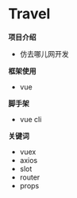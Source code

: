 # Travel

 **项目介绍** 
* 仿去哪儿网开发

 **框架使用** 
* vue

 **脚手架** 
* vue cli

 **关键词** 
* vuex
* axios
* slot
* router
* props

